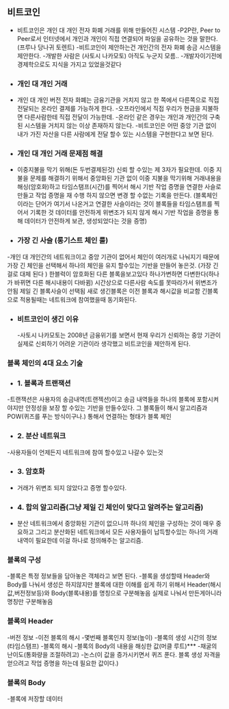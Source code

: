## 비트코인

- 비트코인은 개인 대 개인 전자 화폐 거래를 위해 만들어진 시스템
  -P2P란, Peer to Peer로서 인터넷에서 개인과 개인이 직접 연결되어 파일을 공유하는 것을 말한다.(프루나 당나귀 토렌트) -비트코인이 제안하는건 개인간의 전자 화폐 송금 시스템을 제안한다. -개발한 사람은 (사토시 나카모토) 아직도 누군지 모름.. -개발자이기전에 경제학으로도 지식을 가지고 있었을것같다

- ### 개인 대 개인 거래
- 개인 대 개인 버전 전자 화폐는 금융기관을 거치지 않고 한 쪽에서 다른쪽으로 직접 전달되는 온라인 결제를 가능하게 한다. -오프라인에서 직접 우리가 현금을 지불하면 다른사람한테 직접 전달이 가능한데. -온라인 같은 경우는 개인과 개인간의 구축된 시스템을 거치지 않는 이상 존재하지 않는다. -비트코인은 어떤 중앙 기관 없이 내가 가진 자산을 다른 사람에게 전달 할수 있는 시스템을 구현한다고 보면 된다.

- ### 개인 대 개인 거래 문제점 해결

- 이중지불을 막기 위해(돈 두번결제된것) 신뢰 할 수있는 제 3자가 필요한데. 이중 지불을 문제를 해결하기 위해서
  중앙화된 기관 없이 이중 지불을 막기위해 거래내용을 해싱(암호화)하고 타임스탬프(시간)를 찍어서 해시 기반 작업 증명을 연결한 사슬로 만들고
  작업 증명을 재 수행 하지 않으면 변경 할 수없는 기록을 만든다.
  (블록체인이라는 단어가 여기서 나온거고 연결한 사슬이라는 것이 블록들을 타임스탬프를 찍어서 기록한 것 데이터를 안전하게 위변조가 되지 않게 해시 기반 작업을 증명을 통해 데이터가 안전하게 보관, 생성되었다는 것을 증명)

- ### 가장 긴 사슬 (롱기스트 체인 룰)

-개인 대 개인간의 네트워크이고 중앙 기관이 없어서 체인이 여러개로 나눠지기 때문에 가장 긴 체인을 선택해서 하나의 체인을 유지 할수있는 기반을 만들어 놓은것.
(가장 긴걸로 대체 된다 ) 한블럭이 암호화된 다른 블록을보고있다 하나가변하면 다변한다(하나가 바뀌면 다른 해시내용이 다바뀜)
시간상으로 다른사람 속도를 못따라가서 위변조가 안됨 제일 긴 블록사슬이 선택됨
새로 생긴블록은 이전 블록과 해시값을 비교함
긴블록으로 적용될때는 네트워크에 참여했을때 동기화된다.

- ### 비트코인이 생긴 이유
  -사토시 나카모토는 2008년 금융위기를 보면서 현재 우리가 신뢰하는 중앙 기관이 실제로 신뢰하기 어려운 기관이라 생각했고 비트코인을 제안하게 된다.

### 블록 체인의 4대 요소 기술

- ### 1. 블록과 트랜잭션

-트랜잭션은 사용자의 송금내역(트랜젝션)이고 송금 내역들을 하나의 블록에 포함시켜야지만 안정성을 보장 할 수있는 기반을 만들수있다.
그 블록들이 해시 알고리즘과 POW(퀴즈를 푸는 방식이구나.) 통해서 연결하는 형태가 블록 체인

- ### 2. 분산 네트워크

-사용자들이 언제든지 네트워크에 참여 할수있고 나갈수 있는것

- ### 3. 암호화

- 거래가 위변조 되지 않았다고 증명 할수있다.

- ### 4. 합의 알고리즘(그냥 제일 긴 체인이 맞다고 알려주는 알고리즘)
- 분산 네트워크에서 중앙화된 기관이 없으니까 하나의 체인을 구성하는 것이 매우 중요하고 그리고 분산화된 네트워크에서 모든 사용자들이 납득할수있는 하나의
  거래내역이 필요한데 이걸 하나로 정의해주는 알고리즘.

### 블록의 구성

-블록은 특정 정보들을 담아놓은 객체라고 보면 된다. -블록을 생성할때 Header와 Body를 나눠서 생성은 하지않지만 블록에 대한 이해를 쉽게 하기 위해서 Header(해시값,버전정보등)와 Body(블록내용)를 명칭으로 구분해놓음
실제로 나눠서 만든게아니라 명칭만 구분해놓음

### 블록의 Header

-버전 정보 -이전 블록의 해시 -몇번째 블록인지 정보(높이) -블록의 생성 시간의 정보(타임스탬프) -블록의 해시 -블록의 Body의 내용을 해싱한 값(머클 루트)\*\*\* -채굴의 난이도(통화량을 조절하려고) -논스(이 값을 증가시키면서 퀴즈 푼다. 블록 생성 자격을 얻으려고 작업 증명을 하는데 필요한 값이다.)

### 블록의 Body

-블록에 저장할 데이터
